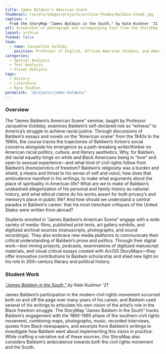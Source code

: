 ```yaml
---
title: James Baldwin's American Scene
thumbnail: /assets/images/projects/archive-thumbs/baldwin-thumb.jpg
caption: >
  From the StoryMap "James Baldwin in the South," by Kate Kushner '21
alt: Screenshot of photograph and accompanying text from the StoryMap "James Baldwin in the South," by Kate Kushner '21
layout: archive
funded: false
team:
  - name: Jacqueline Goldsby
    position: Professor of English, African American Studies, and American Studies
categories:
  - Spatial Analysis
  - Text Analysis
  - Visual Analysis
tags:
  - History
  - Literature
  - Race Studies
permalink: '/projects/james-baldwin/'
---
```


### Overview
The “James Baldwin’s American Scene" seminar, taught by Professor Jacqueline Goldsby, examines Baldwin’s self-declared role as “witness” to America’s struggle to achieve racial justice. Through discussions of Baldwin’s essays and novels on the “American scene” from the 1940s to the 1980s, the course traces the trajectories of Baldwin’s fiction’s social concerns alongside his emergence as a path-breaking writer/thinker on American racial politics, culture, and literary aesthetics. Why, for Baldwin, did racial equality hinge on white and Black Americans being in “love” and open to sensual experience—and what kind of civil rights follow from Baldwin’s (homo)erotics of freedom? Baldwin’s religiosity was a burden and shield, a means and threat to his sense of self and voice; how does that ambivalence manifest in his writings, to make what arguments about the place of spirituality in American life? What are we to make of Baldwin’s unabashed allegorization of his personal and family history as national history, and what ethical claims do his works assert for both privacy’s and memory’s place in public life? And how should we understand a central paradox in Baldwin’s career: that his most trenchant critiques of the United States were written from abroad?

Students enrolled in “James Baldwin’s American Scene” engage with a wide variety of media: films, published print texts, art gallery exhibits, and digitized archival sources (manuscripts, photographs, and sound recordings). They also embrace new media platforms to communicate their critical understanding of Baldwin’s prose and politics. Through their digital work—text mining projects, podcasts, examinations of digitized manuscript materials, and visual critical essays created with ArcGIS StoryMaps—they offer innovative contributions to Baldwin scholarship and shed new light on his role in 20th-century literary and political history. 
<br />

### Student Work
<em><a href='https://www.arcgis.com/apps/Cascade/index.html?appid=e780159fad0142e995eabce6a73949fe' target='_blank'>“James Baldwin in the South,”</a> by Kate Kushner ’21</em>

James Baldwin’s participation in the modern civil rights movement occurred both on and off the page over many years of his career, and Baldwin used several of his writings to articulate his own vision of the artist’s role in the Black freedom struggle. The StoryMap “James Baldwin in the South” tracks Baldwin’s engagement with the 1960-1965 phase of the southern civil rights movement, combining maps, photographs, music, recorded interviews, quotes from Black newspapers, and excerpts from Baldwin’s writings to investigate how Baldwin went about implementing this vision in practice. While crafting a narrative out of these sources, this StoryMap also considers Baldwin’s ambivalence towards both the civil rights movement and the South.
<br />
